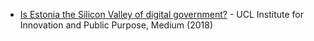 <!-- TITLE: Estonia -->
<!-- SUBTITLE: Digital government in Estonia -->

* [Is Estonia the Silicon Valley of digital government?](https://medium.com/iipp-blog/is-estonia-the-silicon-valley-of-digital-government-bf15adc8e1ea) - UCL Institute for Innovation and Public Purpose, Medium (2018)